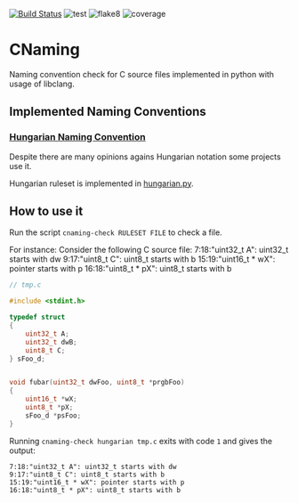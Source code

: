 [![Build Status](https://travis-ci.org/hackenbergstefan/cnaming.png)](https://travis-ci.org/hackenberstefan/cnaming)
![test](https://github.com/hackenbergstefan/cnaming/workflows/test/badge.svg)
![flake8](https://github.com/hackenbergstefan/cnaming/workflows/flake8/badge.svg)
![coverage](https://github.com/hackenbergstefan/cnaming/workflows/coverage/badge.svg)


# CNaming
Naming convention check for C source files implemented in python with usage of libclang.

## Implemented Naming Conventions

### [Hungarian Naming Convention](https://en.wikipedia.org/wiki/Hungarian_notation)

Despite there are many opinions agains Hungarian notation some projects use it.

Hungarian ruleset is implemented in [hungarian.py](cnaming/rules/hungarian.py).

## How to use it

Run the script `cnaming-check RULESET FILE` to check a file.

For instance: Consider the following C source file:
7:18:"uint32_t A": uint32_t starts with dw
9:17:"uint8_t C": uint8_t starts with b
15:19:"uint16_t * wX": pointer starts with p
16:18:"uint8_t * pX": uint8_t starts with b

```c
// tmp.c

#include <stdint.h>

typedef struct
{
    uint32_t A;
    uint32_t dwB;
    uint8_t C;
} sFoo_d;


void fubar(uint32_t dwFoo, uint8_t *prgbFoo)
{
    uint16_t *wX;
    uint8_t *pX;
    sFoo_d *psFoo;
}
```

Running `cnaming-check hungarian tmp.c` exits with code `1` and gives the output:
```
7:18:"uint32_t A": uint32_t starts with dw
9:17:"uint8_t C": uint8_t starts with b
15:19:"uint16_t * wX": pointer starts with p
16:18:"uint8_t * pX": uint8_t starts with b
```
